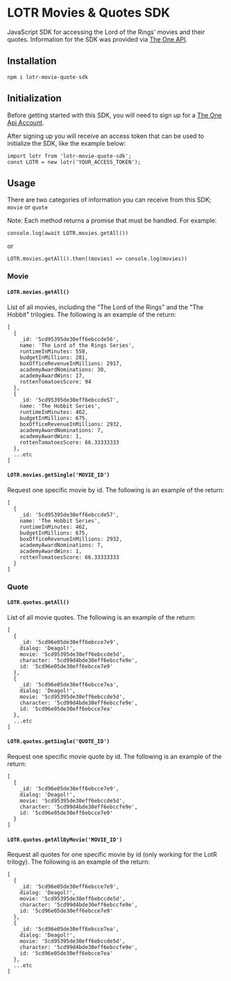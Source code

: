 # LOTR Movies & Quotes SDK

JavaScript SDK for accessing the Lord of the Rings' movies and their quotes. Information for the SDK was provided via [The One API](https://the-one-api.dev/).


## Installation

```
npm i lotr-movie-quote-sdk
```

## Initialization

Before getting started with this SDK, you will need to sign up for a [The One Api Account](https://the-one-api.dev/account).  


After signing up you will receive an access token that can be used to initialize the SDK, like the example below:

```
import lotr from 'lotr-movie-quote-sdk';
const LOTR = new lotr('YOUR_ACCESS_TOKEN');
```

## Usage

There are two categories of information you can receive from this SDK; `movie` or `quote`

Note: Each method returns a promise that must be handled. For example:

```
console.log(await LOTR.movies.getAll())
```

or

```
LOTR.movies.getAll().then((movies) => console.log(movies))
```

### Movie

#### `LOTR.movies.getAll()`
List of all movies, including the "The Lord of the Rings" and the "The Hobbit" trilogies. The following is an example of the return:
```
[
  {
    _id: '5cd95395de30eff6ebccde56',
    name: 'The Lord of the Rings Series',
    runtimeInMinutes: 558,
    budgetInMillions: 281,
    boxOfficeRevenueInMillions: 2917,
    academyAwardNominations: 30,
    academyAwardWins: 17,
    rottenTomatoesScore: 94
  },
  {
    _id: '5cd95395de30eff6ebccde57',
    name: 'The Hobbit Series',
    runtimeInMinutes: 462,
    budgetInMillions: 675,
    boxOfficeRevenueInMillions: 2932,
    academyAwardNominations: 7,
    academyAwardWins: 1,
    rottenTomatoesScore: 66.33333333
  },
  ...etc
]
```

#### `LOTR.movies.getSingle('MOVIE_ID')`
Request one specific movie by id. The following is an example of the return:
```
[
  {
    _id: '5cd95395de30eff6ebccde57',
    name: 'The Hobbit Series',
    runtimeInMinutes: 462,
    budgetInMillions: 675,
    boxOfficeRevenueInMillions: 2932,
    academyAwardNominations: 7,
    academyAwardWins: 1,
    rottenTomatoesScore: 66.33333333
  }
]
```

### Quote

#### `LOTR.quotes.getAll()`
List of all movie quotes. The following is an example of the return:
```
[
  {
    _id: '5cd96e05de30eff6ebcce7e9',
    dialog: 'Deagol!',
    movie: '5cd95395de30eff6ebccde5d',
    character: '5cd99d4bde30eff6ebccfe9e',
    id: '5cd96e05de30eff6ebcce7e9'
  },
  {
    _id: '5cd96e05de30eff6ebcce7ea',
    dialog: 'Deagol!',
    movie: '5cd95395de30eff6ebccde5d',
    character: '5cd99d4bde30eff6ebccfe9e',
    id: '5cd96e05de30eff6ebcce7ea'
  },
  ...etc
]
```

#### `LOTR.quotes.getSingle('QUOTE_ID')`
Request one specific movie quote by id. The following is an example of the return:
```
[
  {
    _id: '5cd96e05de30eff6ebcce7e9',
    dialog: 'Deagol!',
    movie: '5cd95395de30eff6ebccde5d',
    character: '5cd99d4bde30eff6ebccfe9e',
    id: '5cd96e05de30eff6ebcce7e9'
  }
]
```

#### `LOTR.quotes.getAllByMovie('MOVIE_ID')`
Request all quotes for one specific movie by id (only working for the LotR trilogy). The following is an example of the return:
```
[
  {
    _id: '5cd96e05de30eff6ebcce7e9',
    dialog: 'Deagol!',
    movie: '5cd95395de30eff6ebccde5d',
    character: '5cd99d4bde30eff6ebccfe9e',
    id: '5cd96e05de30eff6ebcce7e9'
  },
  {
    _id: '5cd96e05de30eff6ebcce7ea',
    dialog: 'Deagol!',
    movie: '5cd95395de30eff6ebccde5d',
    character: '5cd99d4bde30eff6ebccfe9e',
    id: '5cd96e05de30eff6ebcce7ea'
  },
  ...etc
]
```